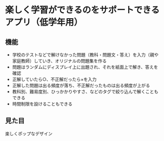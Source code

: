 # 楽しく学習ができるのをサポートできるアプリ（低学年用）

## 機能
- 学校のテストなどで解けなかった問題（教科・問題文・答え）を入力（親や家庭教師）していき、オリジナルの問題集を作る
- 問題はランダムにディスプレイ上に出題され、それを紙面上で解き、答えを確認
- 正解していたら○、不正解だったら×を入力
- 正解した問題は出る頻度が落ち、不正解だったものは出る頻度が上がる
- 教科別、難易度別、ひっかかりやすさ、などのタグで絞り込んで解くこともできる
- 時間制限を設けることもできる

## 見た目
楽しくポップなデザイン
